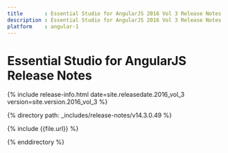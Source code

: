 ```yaml
---
title 		: Essential Studio for AngularJS 2016 Vol 3 Release Notes
description : Essential Studio for AngularJS 2016 Vol 3 Release Notes
platform 	: angular-1
---
```


# Essential Studio for AngularJS Release Notes

{% include release-info.html date=site.releasedate.2016_vol_3 version=site.version.2016_vol_3  %} 

{% directory path: _includes/release-notes/v14.3.0.49 %}

{% include {{file.url}} %}

{% enddirectory %}